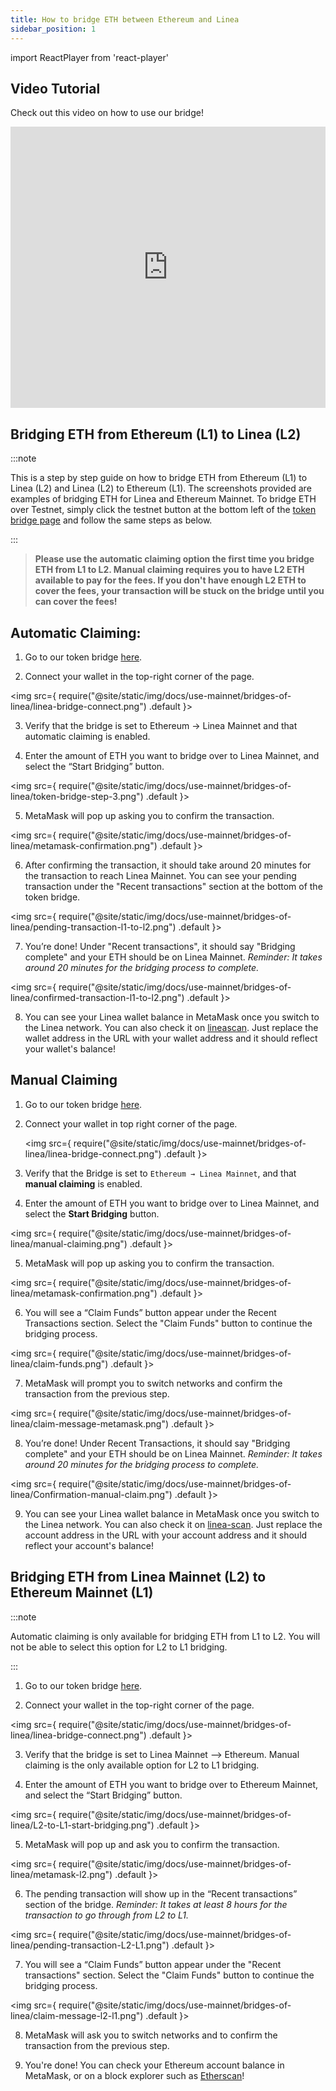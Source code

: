 ```yaml
---
title: How to bridge ETH between Ethereum and Linea
sidebar_position: 1
---
```


import ReactPlayer from 'react-player'

## Video Tutorial 

Check out this video on how to use our bridge!

<iframe
  width="100%"
  height="450"
  src="https://www.youtube.com/embed/V4DflPkxqE8"
  frameborder="0"
></iframe>


## Bridging ETH from Ethereum (L1) to Linea (L2)

:::note

This is a step by step guide on how to bridge ETH from Ethereum (L1) to Linea (L2) and Linea (L2) to Ethereum (L1). The screenshots provided are examples of bridging ETH for Linea and Ethereum Mainnet. To bridge ETH over Testnet, simply click the testnet button at the bottom left of the [token bridge page](https://bridge.linea.build/) and follow the same steps as below.

:::

> **Please use the automatic claiming option the first time you bridge ETH from L1 to L2. Manual claiming requires you to have L2 ETH available to pay for the fees. If you don't have enough L2 ETH to cover the fees, your transaction will be stuck on the bridge until you can cover the fees!**

## Automatic Claiming:

1. Go to our token bridge [here](https://bridge.linea.build/).

2. Connect your wallet in the top-right corner of the page.

<img
  src={
    require("@site/static/img/docs/use-mainnet/bridges-of-linea/linea-bridge-connect.png")
      .default
  }></img>

3. Verify that the bridge is set to Ethereum → Linea Mainnet and that automatic claiming is enabled.

4. Enter the amount of ETH you want to bridge over to Linea Mainnet, and select the “Start Bridging” button.

<img
  src={
    require("@site/static/img/docs/use-mainnet/bridges-of-linea/token-bridge-step-3.png")
      .default
  }></img>

5. MetaMask will pop up asking you to confirm the transaction.

<img
  src={
    require("@site/static/img/docs/use-mainnet/bridges-of-linea/metamask-confirmation.png")
      .default
  }></img>

6. After confirming the transaction, it should take around 20 minutes for the transaction to reach Linea Mainnet. You can see your pending transaction under the "Recent transactions" section at the bottom of the token bridge.

<img
  src={
    require("@site/static/img/docs/use-mainnet/bridges-of-linea/pending-transaction-l1-to-l2.png")
      .default
  }></img>

7. You’re done! Under "Recent transactions", it should say "Bridging complete" and your ETH should be on Linea Mainnet. _Reminder: It takes around 20 minutes for the bridging process to complete._

<img
  src={
    require("@site/static/img/docs/use-mainnet/bridges-of-linea/confirmed-transaction-l1-to-l2.png")
      .default
  }></img>

8. You can see your Linea wallet balance in MetaMask once you switch to the Linea network. You can also check it on [lineascan](https://lineascan.build/address/0x331FB12C080F5b34F0E8812D44114D17398A016d). Just replace the wallet address in the URL with your wallet address and it should reflect your wallet's balance!

## Manual Claiming

1. Go to our token bridge [here](https://bridge.linea.build/).

2. Connect your wallet in top right corner of the page.

   <img
     src={
       require("@site/static/img/docs/use-mainnet/bridges-of-linea/linea-bridge-connect.png")
         .default
     }></img>

3. Verify that the Bridge is set to `Ethereum → Linea Mainnet`, and that **manual claiming** is enabled.

4. Enter the amount of ETH you want to bridge over to Linea Mainnet, and select the **Start Bridging** button.

<img
  src={
    require("@site/static/img/docs/use-mainnet/bridges-of-linea/manual-claiming.png")
      .default
  }></img>

5. MetaMask will pop up asking you to confirm the transaction.

<img
  src={
    require("@site/static/img/docs/use-mainnet/bridges-of-linea/metamask-confirmation.png")
      .default
  }></img>

6. You will see a “Claim Funds” button appear under the Recent Transactions section. Select the "Claim Funds" button to continue the bridging process.

<img
  src={
    require("@site/static/img/docs/use-mainnet/bridges-of-linea/claim-funds.png")
      .default
  }></img>

7. MetaMask will prompt you to switch networks and confirm the transaction from the previous step.

<img
  src={
    require("@site/static/img/docs/use-mainnet/bridges-of-linea/claim-message-metamask.png")
      .default
  }></img>

8. You’re done! Under Recent Transactions, it should say "Bridging complete" and your ETH should be on Linea Mainnet. _Reminder: It takes around 20 minutes for the bridging process to complete._

<img
  src={
    require("@site/static/img/docs/use-mainnet/bridges-of-linea/Confirmation-manual-claim.png")
      .default
  }></img>

9. You can see your Linea wallet balance in MetaMask once you switch to the Linea network. You can also check it on [linea-scan](https://lineascan.build/address/0x331FB12C080F5b34F0E8812D44114D17398A016d). Just replace the account address in the URL with your account address and it should reflect your account's balance!

## Bridging ETH from Linea Mainnet (L2) to Ethereum Mainnet (L1)

:::note

Automatic claiming is only available for bridging ETH from L1 to L2. You will not be able to select this option for L2 to L1 bridging.

:::

1. Go to our token bridge [here](https://bridge.linea.build/).

2. Connect your wallet in the top-right corner of the page.

<img
  src={
    require("@site/static/img/docs/use-mainnet/bridges-of-linea/linea-bridge-connect.png")
      .default
  }></img>

3. Verify that the bridge is set to Linea Mainnet --> Ethereum. Manual claiming is the only available option for L2 to L1 bridging.

4. Enter the amount of ETH you want to bridge over to Ethereum Mainnet, and select the “Start Bridging” button.

<img
  src={
    require("@site/static/img/docs/use-mainnet/bridges-of-linea/L2-to-L1-start-bridging.png")
      .default
  }></img>

5. MetaMask will pop up and ask you to confirm the transaction.

<img
  src={
    require("@site/static/img/docs/use-mainnet/bridges-of-linea/metamask-l2.png")
      .default
  }></img>

6. The pending transaction will show up in the “Recent transactions” section of the bridge. _Reminder: It takes at least 8 hours for the transaction to go through from L2 to L1._

<img
  src={
    require("@site/static/img/docs/use-mainnet/bridges-of-linea/pending-transaction-L2-L1.png")
      .default
  }></img>

7. You will see a “Claim Funds” button appear under the "Recent transactions" section. Select the "Claim Funds" button to continue the bridging process.

<img
  src={
    require("@site/static/img/docs/use-mainnet/bridges-of-linea/claim-message-l2-l1.png")
      .default
  }></img>

8. MetaMask will ask you to switch networks and to confirm the transaction from the previous step.

9. You're done! You can check your Ethereum account balance in MetaMask, or on a block explorer such as [Etherscan](https://etherscan.io/)!